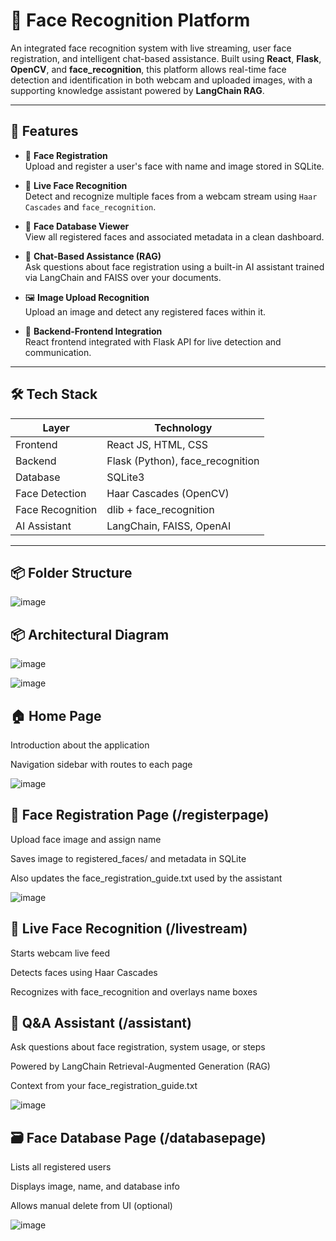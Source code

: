 # 📌 Face Recognition Platform

An integrated face recognition system with live streaming, user face registration, and intelligent chat-based assistance. Built using **React**, **Flask**, **OpenCV**, and **face_recognition**, this platform allows real-time face detection and identification in both webcam and uploaded images, with a supporting knowledge assistant powered by **LangChain RAG**.

---

## 🚀 Features

- 🔐 **Face Registration**  
  Upload and register a user's face with name and image stored in SQLite.

- 🎥 **Live Face Recognition**  
  Detect and recognize multiple faces from a webcam stream using `Haar Cascades` and `face_recognition`.

- 📁 **Face Database Viewer**  
  View all registered faces and associated metadata in a clean dashboard.

- 🤖 **Chat-Based Assistance (RAG)**  
  Ask questions about face registration using a built-in AI assistant trained via LangChain and FAISS over your documents.

- 🖼️ **Image Upload Recognition**  
  Upload an image and detect any registered faces within it.

- 🔗 **Backend-Frontend Integration**  
  React frontend integrated with Flask API for live detection and communication.

---

## 🛠️ Tech Stack

| Layer         | Technology                      |
|--------------|----------------------------------|
| Frontend     | React JS, HTML, CSS              |
| Backend      | Flask (Python), face_recognition |
| Database     | SQLite3                          |
| Face Detection | Haar Cascades (OpenCV)         |
| Face Recognition | dlib + face_recognition      |
| AI Assistant | LangChain, FAISS, OpenAI         |

---

## 📦 Folder Structure
![image](https://github.com/user-attachments/assets/2fd013ce-e4bf-4da7-b031-26ae84b992cf)



## 📦 Architectural Diagram

![image](https://github.com/user-attachments/assets/fee32754-6571-438d-a5bb-bebfba235e91)


![image](https://github.com/user-attachments/assets/238b902e-0a72-4c97-a279-d69cc20e0d75)


## 🏠 Home Page
Introduction about the application

Navigation sidebar with routes to each page

![image](https://github.com/user-attachments/assets/aab2ae0f-1edd-4a2f-87f9-1d63339e8a5e)

## 📝 Face Registration Page (/registerpage)
Upload face image and assign name

Saves image to registered_faces/ and metadata in SQLite

Also updates the face_registration_guide.txt used by the assistant

![image](https://github.com/user-attachments/assets/167faf64-d67f-4c35-bc43-997641d7329d)

## 🎥 Live Face Recognition (/livestream)
Starts webcam live feed

Detects faces using Haar Cascades

Recognizes with face_recognition and overlays name boxes


## 🧠 Q&A Assistant (/assistant)
Ask questions about face registration, system usage, or steps

Powered by LangChain Retrieval-Augmented Generation (RAG)

Context from your face_registration_guide.txt

![image](https://github.com/user-attachments/assets/074a4fc6-f368-4c80-b35f-2818ad7822b7)

## 🗃️ Face Database Page (/databasepage)
Lists all registered users

Displays image, name, and database info

Allows manual delete from UI (optional)



![image](https://github.com/user-attachments/assets/747502d8-1aaf-415b-b226-f22067b5c442)
